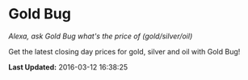 # Gold Bug
*Alexa, ask Gold Bug what's the price of (gold/silver/oil)*

Get the latest closing day prices for gold, silver and oil with Gold Bug!

**Last Updated:** 2016-03-12 16:38:25